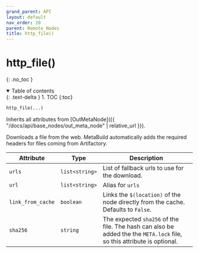 ```yaml
---
grand_parent: API
layout: default
nav_order: 20
parent: Remote Nodes
title: http_file()
---
```


# http_file()
{: .no_toc }


<details open markdown="block">
  <summary>
    Table of contents
  </summary>
  {: .text-delta }
1. TOC
{:toc}
</details>




```python
http_file(...)
```

Inherits all attributes from [OutMetaNode]({{ "/docs/api/base_nodes/out_meta_node" | relative_url }}).

Downloads a file from the web. MetaBuild automatically adds the required headers for files coming from Artifactory.

| Attribute | Type | Description |
|-----------|------|-------------|
| `urls` | `list<string>` | List of fallback urls to use for the download. |
| `url` | `list<string>` | Alias for `urls` |
| `link_from_cache` | `boolean` | Links the `$(location)` of the node directly from the cache. Defaults to `False`. |
| `sha256` | `string` | The expected `sha256` of the file. The hash can also be added the the `META.lock` file, so this attribute is optional. |
